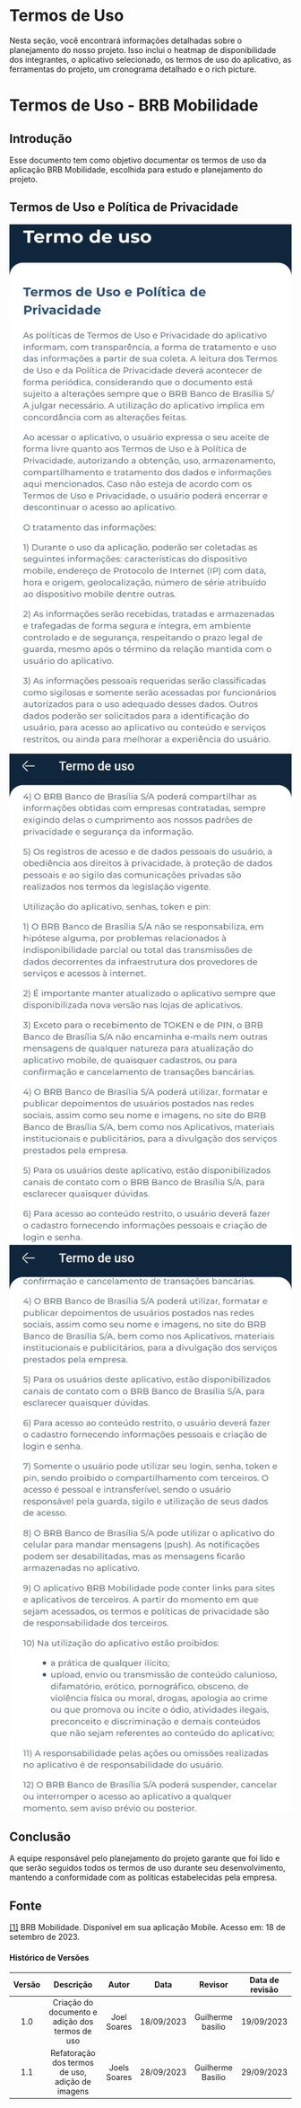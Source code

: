 # **Termos de Uso**

Nesta seção, você encontrará informações detalhadas sobre o planejamento do nosso projeto. Isso inclui o heatmap de disponibilidade dos integrantes, o aplicativo selecionado, os termos de uso do aplicativo, as ferramentas do projeto, um cronograma detalhado e o rich picture.
# **Termos de Uso - BRB Mobilidade**
## **Introdução**

Esse documento tem como objetivo documentar os termos de uso da aplicação BRB Mobilidade, escolhida para estudo e planejamento do projeto.

## **Termos de Uso e Política de Privacidade**

![Termos de Uso - 1](img/termosdeuso1.jpg)
![Termos de Uso - 2](img/termosdeuso2.jpg)
![Termos de Uso - 3](img/termosdeuso3.jpg)

## **Conclusão**

A equipe responsável pelo planejamento do projeto garante que foi lido e que serão seguidos todos os termos de uso durante seu desenvolvimento, mantendo a conformidade com as políticas estabelecidas pela empresa.

## **Fonte**

<a id="aa" href="#a">[1]</a> BRB Mobilidade. Disponível em sua aplicação Mobile. Acesso em: 18 de setembro de 2023.

#### **Histórico de Versões**

| Versão |          Descrição              |     Autor      |      Data      |   Revisor     |    Data de revisão    |  
|:------:|:-------------------------------:|:--------------:|:--------------:|:-------------:|:---------------------:|
|  1.0   | Criação do documento e adição dos termos de uso  | Joel Soares    | 18/09/2023   | Guilherme basilio   | 19/09/2023     |
|  1.1   | Refatoração dos termos de uso, adição de imagens | Joels Soares   | 28/09/2023   | Guilherme Basilio   | 29/09/2023     |


